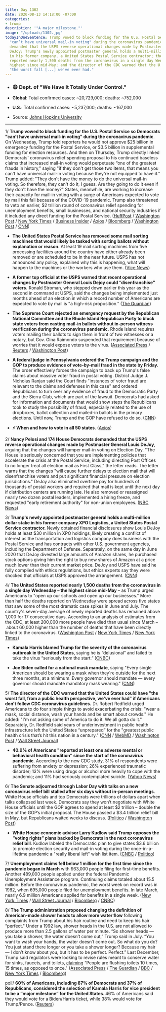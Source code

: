 ```yaml
---
title: Day 1302
date: 2020-08-13 14:18:00 -07:00
categories:
- trump
description: '"A major milestone."'
image: "/uploads/1302.jpg"
todayInOneSentence: Trump vowed to block funding for the U.S. Postal Service so Democrats
  "can’t have universal mail-in voting" during the coronavirus pandemic; House Democrats
  demanded that the USPS reverse operational changes made by Postmaster General Louis
  DeJoy; Trump's newly appointed postmaster general holds a multi-million dollar stake
  in his former company, a United States Postal Service contractor; the United States
  reported nearly 1,500 deaths from the coronavirus in a single day Wednesday, the
  highest since mid-May; and the director of the CDC warned that the U.S. could have
  "the worst fall [...] we've ever had."
---
```


* ### 😷 Dept. of "We Have It Totally Under Control."

* **Global**: Total confirmed cases: \~20,729,000; deaths: \~752,000

* **U.S.**: Total confirmed cases: \~5,237,000; deaths: \~167,000

* Source: [Johns Hopkins University](https://coronavirus.jhu.edu/map.html)

---

1/ **Trump vowed to block funding for the U.S. Postal Service so Democrats "can’t have universal mail-in voting" during the coronavirus pandemic**. On Wednesday, Trump told reporters he would not approve $25 billion in emergency funding for the Postal Service, or $3.5 billion in supplemental funding for election resources. And then on Thursday, Trump directly linked Democrats' coronavirus relief spending proposal to his continued baseless claims that increased mail-in voting would perpetuate “one of the greatest frauds in history," saying "if they don't get those two items, that means you can't have universal mail-in voting because they're not equipped to have it." Trump added: "They don't have the money to do the universal mail-in voting. So therefore, they can't do it, I guess. Are they going to do it even if they don't have the money?" States, meanwhile, are working to increase their capacity for mail-in voting with a surge of Americans expected to vote by mail this fall because of the COVID-19 pandemic. Trump also threatened to veto an earlier, $2 trillion round of coronavirus relief spending for unemployment benefits, small businesses, and national security industries if it included any direct funding for the Postal Service. ([HuffPost](https://www.huffpost.com/entry/trump-postal-service-usps-mail-in-voting_n_5f3537a9c5b64cc99fe32d58) / [Washington Post](https://www.washingtonpost.com/politics/trump-mail-voting/2020/08/13/3eb9ac62-dd70-11ea-809e-b8be57ba616e_story.html) / [New York Times](https://www.nytimes.com/live/2020/08/13/us/biden-vs-trump) / [Business Insider](https://www.businessinsider.com/trump-usps-lacks-funds-mail-votes-opposoes-more-funding-2020-8) / [Axios](https://www.axios.com/trump-mail-in-voting-funding-stimulus-86fd8f23-972c-464f-94da-c707f78b983b.html) / [Bloomberg](https://www.bloomberg.com/news/articles/2020-08-13/trump-draws-hard-line-on-postal-service-in-stalled-relief-talks?srnd=premium&sref=MIBMEEoj) / [Washington Post](https://www.washingtonpost.com/business/2020/08/12/postal-service-ballots-dejoy/) / [CNN](https://www.cnn.com/2020/08/13/politics/trump-usps-funding-comments-2020-election/index.html))

* **The United States Postal Service has removed some mail sorting machines that would likely be tasked with sorting ballots without explanation or reason**. At least 19 mail sorting machines from five processing facilities around the country have either already been removed or are scheduled to be in the near future. USPS has not announced any policy, explained why this is happening, what will happen to the machines or the workers who use them. ([Vice News](https://www.vice.com/en_us/article/n7wk9z/the-post-office-is-deactivating-mail-sorting-machines-ahead-of-the-election))

* **A former top official at the USPS warned that recent operational changes by Postmaster General Louis Dejoy could “disenfranchise” voters.** Ronald Stroman, who stepped down earlier this year as the second in command at USPS, said the changes being implemented just months ahead of an election in which a record number of Americans are expected to vote by mail is "a high-risk proposition." ([The Guardian](https://www.theguardian.com/us-news/2020/aug/13/united-states-postal-service-trump-republicans))

* **The Supreme Court rejected an emergency request by the Republican National Committee and the Rhode Island Republican Party to block state voters from casting mail-in ballots without in-person witness verification during the coronavirus pandemic**. Rhode Island requires voters mailing their ballots to sign them in front of two witnesses or a notary, but Gov. Gina Raimondo suspended that requirement because of worries that it would expose voters to the virus. ([Associated Press](https://apnews.com/f86c690e52d078e428c9d5b5c04cab3f) / [Reuters](https://www.reuters.com/article/us-usa-court-voting/u-s-supreme-court-allows-easing-of-rhode-island-voting-restrictions-idUSKCN2592BG) / [Washington Post](https://www.washingtonpost.com/politics/courts_law/supreme-court-denies-gop-request-allows-ri-pandemic-related-relief-on-mail-in-ballots/2020/08/13/47a99480-dd7b-11ea-b205-ff838e15a9a6_story.html))

* **A federal judge in Pennsylvania ordered the Trump campaign and the GOP to produce evidence of vote-by-mail fraud in the state by Friday.** The order effectively forces the campaign to back up Trump's false claims about massive voter fraud in postal voting. District Judge J. Nicholas Ranjan said the Court finds "instances of voter fraud are relevant to the claims and defenses in this case" and ordered Republicans to turn over any evidence of fraud to the Democratic Party and the Sierra Club, which are part of the lawsuit. Democrats had asked for information and documents that would show steps the Republicans took to study the possibility of fraud, especially related to the use of dropboxes, ballot collection and mailed-in ballots in the primary elections. Until now, Trump and the GOP have refused to do so. ([CNN](https://www.cnn.com/2020/08/13/politics/trump-campaign-voter-fraud-lawsuit-pennsylvania/index.html))

* **⚡️ When and how to vote in all 50 states**. ([Axios](https://www.axios.com/how-to-vote-by-state-2020-307c3d17-ee57-4a1b-8bad-182ca1cdb752.html))

2/ **Nancy Pelosi and 174 House Democrats demanded that the USPS reverse operational changes made by Postmaster General Louis DeJoy**, arguing that the changes will hamper mail-in voting on Election Day. "The House is seriously concerned that you are implementing policies that accelerate the crisis at the Postal Service, including directing Post Offices to no longer treat all election mail as First Class," the letter reads. The letter warns that the changes "will cause further delays to election mail that will disenfranchise voters and put significant financial pressure on election jurisdictions." DeJoy also eliminated overtime pay for hundreds of thousands of postal workers and required that mail is kept until the next day if distribution centers are running late. He also removed or reassigned nearly two dozen postal leaders, implemented a hiring freeze, and requested "early retirement authority" for non-union employees. ([NBC News](https://www.nbcnews.com/politics/2020-election/house-democrats-demand-postal-service-chief-roll-back-changes-ahead-n1236570))

3/ **Trump's newly appointed postmaster general holds a multi-million dollar stake in his former company XPO Logistics, a United States Postal Service contractor.** Newly obtained financial disclosures show Louis DeJoy holds at least $30 million in XPO holdings, likely creating a conflict of interest as the transportation and logistics company does business with the Postal Service and has contracts with other U.S. government agencies, including the Department of Defense. Separately, on the same day in June 2020 that DeJoy divested large amounts of Amazon shares, he purchased stock options giving him the right to buy new shares of Amazon at a price much lower than their current market price. DeJoy and USPS have said he fully complied with ethics regulations, but ethics experts say they were shocked that officials at USPS approved the arrangement. ([CNN](https://www.cnn.com/2020/08/12/politics/postal-service-dejoy-conflicts-amazon-trades-xpo-stake/index.html))

4/ **The United States reported nearly 1,500 deaths from the coronavirus in a single day Wednesday – the highest since mid-May** – as Trump urged Americans to "open up our schools and open up our businesses." More than half the deaths reported on Wednesday were spread across five states that saw some of the most dramatic case spikes in June and July. The country's seven-day average of newly reported deaths has remained above 1,000 for 17 consecutive days. According to an analysis of estimates from the CDC, at least 200,000 more people have died than usual since March – about 60,000 higher than the number of deaths that have been directly linked to the coronavirus. ([Washington Post](https://www.washingtonpost.com/politics/us-reports-highest-number-of-covid-19-deaths-in-one-day-since-mid-may/2020/08/12/4cafe146-dcae-11ea-8051-d5f887d73381_story.html) / [New York Times](https://www.nytimes.com/interactive/2020/08/12/us/covid-deaths-us.html) / [New York Times](https://www.nytimes.com/2020/08/13/world/coronavirus-covid.html#link-2050054))

* **Kamala Harris blamed Trump for the severity of the coronavirus outbreak in the United States**, saying he is “delusional” and failed to take the virus “seriously from the start.” ([CNBC](https://www.cnbc.com/2020/08/12/kamala-harris-blames-trump-for-severity-of-us-coronavirus-outbreak-he-failed-to-take-it-seriously-from-the-start.html))

* **Joe Biden called for a national mask mandate**, saying "Every single American should be wearing a mask when they're outside for the next three months, at a minimum. Every governor should mandate — every governor should mandate mandatory mask wearing." ([CNN](https://www.cnn.com/world/live-news/coronavirus-pandemic-08-13-20-intl/h_e18c953da1c7e03b79f3e2470cf32005))

5/ **The director of the CDC warned that the United States could have "the worst fall, from a public health perspective, we've ever had" if Americans don't follow CDC coronavirus guidelines.** Dr. Robert Redfield urged Americans to do four simple things to avoid exacerbating the crisis: "wear a mask, social distance, wash your hands and be smart about crowds." He added: "I'm not asking some of America to do it. We all gotta do it." Separately, Dr. Redfield said years of underinvestment in public health infrastructure left the United States “unprepared” for the "greatest public health crisis that’s hit this nation in a century." ([CNN](https://www.cnn.com/2020/08/13/health/us-coronavirus-thursday/index.html) / [WebMD](https://www.webmd.com/coronavirus-in-context/video/robert-redfield) / [Washington Post](https://www.washingtonpost.com/nation/2020/08/13/coronavirus-covid-live-updates-us/?hpid=hp_hp-banner-main_coronavirrus-luf%3Aprime-time%2Fpromo) / [Wall Street Journal](https://www.wsj.com/articles/beset-by-coronavirus-health-authorities-brace-for-flu-season-11597316400?mod=hp_lead_pos6))

* **40.9% of Americans "reported at least one adverse mental or behavioral health condition” since the start of the coronavirus pandemic**. According to the new  CDC study, 31% of respondents were suffering from anxiety or depression; 26% experienced traumatic disorder; 13% were using drugs or alcohol more heavily to cope with the pandemic; and 11% had seriously contemplated suicide. ([Yahoo News](https://news.yahoo.com/coronavirus-is-devastating-americans-mental-health-cdc-says-170026332.html))

6/ **The Senate adjourned through Labor Day with talks on a new coronavirus relief bill stalled after six days without in-person meetings**. White House officials and top Democrats were trillions of dollars apart when talks collapsed last week. Democrats say they won’t negotiate with White House officials until the GOP agrees to spend at least $2 trillion – double the size of the GOP’s initial proposal. The House passed a $3.4 trillion relief bill in May, but Republicans waited weeks to discuss. ([Politico](https://www.politico.com/news/2020/08/13/coronavirus-relief-talks-394829) / [Washington Post](https://www.washingtonpost.com/nation/2020/08/13/coronavirus-covid-live-updates-us/?hpid=hp_hp-banner-main_coronavirrus-luf%3Aprime-time%2Fpromo))

* **White House economic advisor Larry Kudlow said Trump opposes the “voting rights” plans backed by Democrats in the next coronavirus relief bill**. Kudlow labeled the Democratic plan to give states $3.6 billion to promote election security and mail-in voting during the once-in-a-lifetime pandemic a "really liberal left" wish list item. ([CNBC](https://www.cnbc.com/2020/08/13/coronavirus-stimulus-kudlow-says-trump-wont-accept-voting-rights-plans.html) / [Politico](https://www.politico.com/news/2020/08/13/kudlow-money-voting-rights-liberal-left-wish-list-394715))

7/ **Unemployment claims fell below 1 million for the first time since the pandemic began in March** with 963,000 people filing for first-time benefits. Another 489,000 people applied under the federal Pandemic Unemployment Assistance program. Continuing claims totaled about 15.5 million. Before the coronavirus pandemic, the worst week on record was in 1982, when 695,000 people filed for unemployment benefits. In late March, nearly 6.9 million Americans applied for benefits in a single week. ([New York Times](https://www.nytimes.com/live/2020/08/13/business/stock-market-today-coronavirus#963000-filed-state-unemployment-claims-last-week-but-layoffs-remained-high) / [Wall Street Journal](https://www.wsj.com/articles/unemployment-benefits-weekly-jobless-claims-coronavirus-08-13-2020-11597280120?mod=hp_lead_pos2) / [Bloomberg](https://www.bloomberg.com/news/articles/2020-08-13/u-s-jobless-claims-below-1-million-for-first-time-in-pandemic?srnd=premium&sref=MIBMEEoj) / [CNBC](https://www.cnbc.com/2020/08/13/us-weekly-jobless-claims.html))

8/ **The Trump administration proposed changing the definition of American-made shower heads to allow more water flow** following complaints from Trump about his hair routine and need to keep his hair “perfect." Under a 1992 law, shower heads in the U.S. are not allowed to produce more than 2.5 gallons of water per minute. “So shower heads — you take a shower, the water doesn’t come out,” Trump said in July. “You want to wash your hands, the water doesn’t come out. So what do you do? You just stand there longer or you take a shower longer? Because my hair — I don’t know about you, but it has to be perfect. Perfect.” Last December, Trump said regulators were looking to revise rules meant to conserve water for sinks, faucets, and toilets, [claiming](https://whatthefuckjusthappenedtoday.com/2019/12/09/day-1054/) “People are flushing toilets 10 times, 15 times, as opposed to once." ([Associated Press](https://apnews.com/083ef5555ef82c015e2f37f1822c0d78) / [The Guardian](https://www.theguardian.com/us-news/2020/aug/12/us-shower-pressure-trump-hair-water) / [BBC](https://www.bbc.com/news/world-us-canada-53761744) / [New York Times](https://www.nytimes.com/2020/08/13/us/politics/the-president-pushes-for-more-flow-from-the-nations-shower-heads.html) / [Bloomberg](https://www.bloomberg.com/news/articles/2020-08-12/trump-to-relax-rules-for-showers-after-complaining-about-flow-kdrlkqzh))

poll/ **60% of Americans, including 87% of Democrats and 37% of Republicans, considered the selection of Kamala Harris for vice president to be a “major milestone” for the United States**. 46% of Americans said they would vote for a Biden/Harris ticket, while 38% would vote for Trump/Pence. ([Reuters](https://www.reuters.com/article/us-usa-election-harris-poll-exclusive/exclusive-harris-could-help-biden-with-women-young-voters-maybe-some-republicans-too-reuters-ipsos-poll-idUSKCN25901M))
